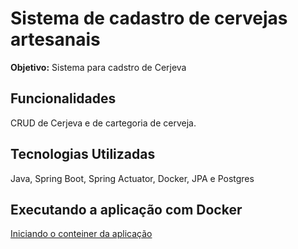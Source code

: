 # Sistema de cadastro de cervejas artesanais

**Objetivo:** Sistema para cadstro de Cerjeva

## Funcionalidades

CRUD de Cerjeva e de cartegoria de cerveja.

## Tecnologias Utilizadas

Java, Spring Boot, Spring Actuator, Docker, JPA e Postgres 

## Executando a aplicação com Docker

[Iniciando o conteiner da aplicação](README_DOCKER_APP.md)

